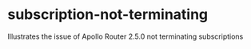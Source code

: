 # subscription-not-terminating
Illustrates the issue of Apollo Router 2.5.0 not terminating subscriptions
